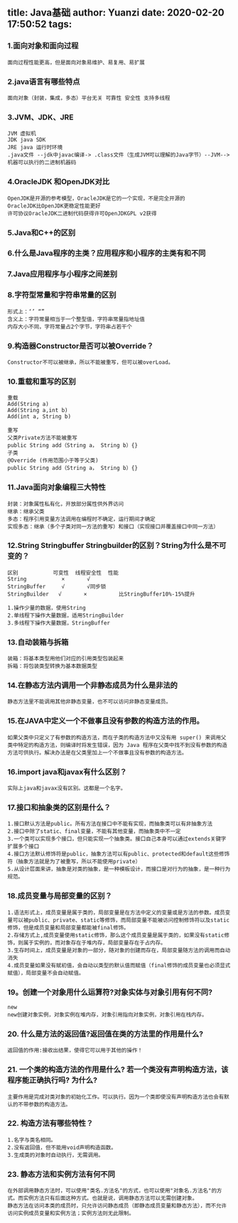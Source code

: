 title: Java基础
author: Yuanzi
date: 2020-02-20 17:50:52
tags:
---
### 1.面向对象和面向过程
	面向过程性能更高，但是面向对象易维护、易复用、易扩展

### 2.java语言有哪些特点
	面向对象（封装，集成，多态）平台无关 可靠性 安全性 支持多线程

### 3.JVM、JDK、JRE
	JVM 虚拟机
    JDK java SDK
    JRE java 运行时环境
    .java文件 --jdk中javac编译-> .class文件（生成JVM可以理解的Java字节）--JVM-->机器可以执行的二进制机器码

### 4.OracleJDK 和OpenJDK对比
	OpenJDK是开源的参考模型，OracleJDK是它的一个实现，不是完全开源的
    OracleJDK比OpenJDK更稳定性能更好
    许可协议OracleJDK二进制代码获得许可OpenJDKGPL v2获得

### 5.Java和C++的区别

### 6.什么是Java程序的主类？应用程序和小程序的主类有和不同

### 7.Java应用程序与小程序之间差别

### 8.字符型常量和字符串常量的区别
    形式上：‘’ “”
    含义上：字符常量相当于一个整型值，字符串常量指地址值
    内存大小不同，字符常量占2个字节，字符串占若干个

### 9.构造器Constructor是否可以被Override？
    Constructor不可以被继承，所以不能被重写，但可以被overLoad。

### 10.重载和重写的区别
    重载
    Add(String a)
    Add(String a,int b)
    Add(int a, String b)

    重写
    父类Private方法不能被重写
    public String add（String a， String b）{}
    子类
    @Override (作用范围小于等于父类)
    public String add（String a， String b）{}

### 11.Java面向对象编程三大特性
    封装：对象属性私有化，开放部分属性供外界访问
    继承：继承父类
    多态：程序引用变量方法调用在编程时不确定，运行期间才确定
    实现多态：继承（多个子类对同一方法的重写）和接口（实现接口并覆盖接口中同一方法）

### 12.String Stringbuffer Stringbuilder的区别？String为什么是不可变的？

    区别           可变性  线程安全性  性能 
	String           ×       √         
	StringBuffer     √       √同步锁    
	StringBuilder	√       ×          比StringBuffer10%-15%提升
    
	1.操作少量的数据，使用String
    2.单线程下操作大量数据，适用StringBuilder
    3.多线程下操作大量数据，StringBuffer

### 13.自动装箱与拆箱
    装箱：将基本类型用他们对应的引用类型包装起来
    拆箱：将包装类型转换为基本数据类型
### 14.在静态方法内调用一个非静态成员为什么是非法的
    静态方法里不能调用其他非静态变量，也不可以访问非静态变量成员。

### 15.在JAVA中定义一个不做事且没有参数的构造方法的作用。
    如果父类中只定义了有参数的构造方法，而在子类的构造方法中又没有用 super() 来调用父类中特定的构造方法，则编译时将发生错误，因为 Java 程序在父类中找不到没有参数的构造方法可供执行。解决办法是在父类里加上一个不做事且没有参数的构造方法。 　

### 16.import java和javax有什么区别？
    实际上java和javax没有区别。这都是一个名字。

### 17.接口和抽象类的区别是什么？
	1.接口默认方法是public。所有方法在接口中不能有实现，而抽象类可以有非抽象方法
	2.接口中除了static、final变量，不能有其他变量，而抽象类中不一定
	3.一个类可以实现多个接口，但只能实现一个抽象类。接口自己本身可以通过extends关键字扩展多个接口
	4.接口方法默认修饰符是public，抽象方法可以有public、protected和default这些修饰符（抽象方法就是为了被重写，所以不能使用private）
	5.从设计层面来讲，抽象是对类的抽象，是一种模板设计，而接口是对行为的抽象，是一种行为规范。

### 18.成员变量与局部变量的区别？
	1.语法形式上，成员变量是属于类的，局部变量是在方法中定义的变量或是方法的参数。成员变量可以被public、private、static等修饰，而局部变量不能被访问控制修饰符以及static修饰，但是成员变量和局部变量都能被final修饰。
	2.存储方式上,成员变量使用static修饰，那么这个成员变量是属于类的，如果没有static修饰，则属于实例的，而对象存在于堆内存，局部变量存在于占内存。
	3.生存时间上，成员变量是对象的一部分，随对象的创建而存在，局部变量随方法的调用而自动消失
	4.成员变量如果没有赋初值，会自动以类型的默认值而赋值（final修饰的成员变量也必须显式赋值），局部变量不会自动赋值。

### 19。创建一个对象用什么运算符?对象实体与对象引用有何不同?
	new
	new创建对象实例，对象实例在堆内存，对象引用指向对象实例，对象引用在栈内存。

### 20. 什么是方法的返回值?返回值在类的方法里的作用是什么?
	返回值的作用:接收出结果，使得它可以用于其他的操作！

### 21. 一个类的构造方法的作用是什么? 若一个类没有声明构造方法，该程序能正确执行吗? 为什么?
    主要作用是完成对类对象的初始化工作。可以执行。因为一个类即使没有声明构造方法也会有默认的不带参数的构造方法。

### 22. 构造方法有哪些特性？
	1.名字与类名相同。
	2.没有返回值，但不能用void声明构造函数。
	3.生成类的对象时自动执行，无需调用。

### 23. 静态方法和实例方法有何不同
    在外部调用静态方法时，可以使用"类名.方法名"的方式，也可以使用"对象名.方法名"的方式。而实例方法只有后面这种方式。也就是说，调用静态方法可以无需创建对象。
    静态方法在访问本类的成员时，只允许访问静态成员（即静态成员变量和静态方法），而不允许访问实例成员变量和实例方法；实例方法则无此限制。


    



